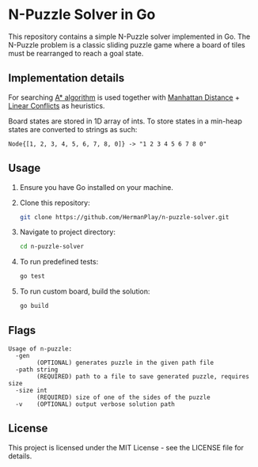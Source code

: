 # N-Puzzle Solver in Go

This repository contains a simple N-Puzzle solver implemented in Go. The N-Puzzle problem is a classic sliding puzzle game where a board of tiles must be rearranged to reach a goal state.

## Implementation details

For searching [A* algorithm](https://en.wikipedia.org/wiki/A*_search_algorithm) is used together with [Manhattan Distance](https://en.wikipedia.org/wiki/Taxicab_geometry) + [Linear Conflicts](https://medium.com/swlh/looking-into-k-puzzle-heuristics-6189318eaca2#:~:text=Linear%20Conflicts,reach%20their%20final%20goal%20position.) as heuristics.

Board states are stored in 1D array of ints. To store states in a min-heap states are converted to strings as such: 
```
Node{[1, 2, 3, 4, 5, 6, 7, 8, 0]} -> "1 2 3 4 5 6 7 8 0"
```

## Usage

1. Ensure you have Go installed on your machine.
2. Clone this repository:

   ```bash
   git clone https://github.com/HermanPlay/n-puzzle-solver.git
   ```
3. Navigate to project directory:
   ```bash
   cd n-puzzle-solver
   ```
4. To run predefined tests:
   ```bash
   go test
   ```
5. To run custom board, build the solution:
   ```bash
   go build
   ```
## Flags
```
Usage of n-puzzle:
  -gen
        (OPTIONAL) generates puzzle in the given path file
  -path string
        (REQUIRED) path to a file to save generated puzzle, requires size
  -size int
        (REQUIRED) size of one of the sides of the puzzle
  -v    (OPTIONAL) output verbose solution path
```

## License
This project is licensed under the MIT License - see the LICENSE file for details.
